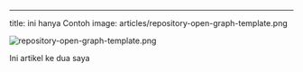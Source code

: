 ---
title: ini hanya Contoh
image: articles/repository-open-graph-template.png


![repository-open-graph-template.png](/articles/repository-open-graph-template.png)

Ini artikel ke dua saya

